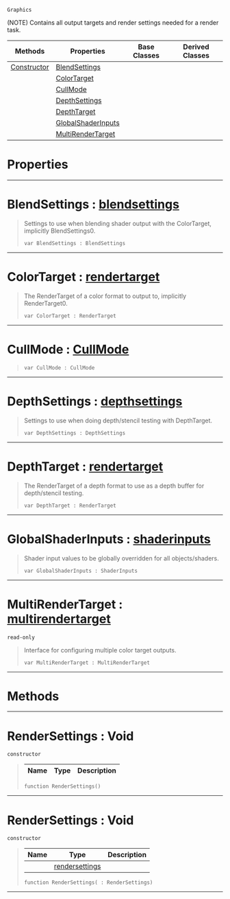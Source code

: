  `Graphics`

(NOTE) Contains all output targets and render settings needed for a render task.

|Methods|Properties|Base Classes|Derived Classes|
|---|---|---|---|
|[ Constructor](https://plasmaengine.github.io/PlasmaDocs/Plasma1/C++/code_reference/class_reference/rendersettings.markdown#rendersettings-void)|[ BlendSettings](https://plasmaengine.github.io/PlasmaDocs/Plasma1/C++/code_reference/class_reference/rendersettings.markdown#blendsettings-plasma-engin)| | |
| |[ ColorTarget](https://plasmaengine.github.io/PlasmaDocs/Plasma1/C++/code_reference/class_reference/rendersettings.markdown#colortarget-plasma-engine)| | |
| |[ CullMode](https://plasmaengine.github.io/PlasmaDocs/Plasma1/C++/code_reference/class_reference/rendersettings.markdown#cullmode-plasma-engine-doc)| | |
| |[ DepthSettings](https://plasmaengine.github.io/PlasmaDocs/Plasma1/C++/code_reference/class_reference/rendersettings.markdown#depthsettings-plasma-engin)| | |
| |[ DepthTarget](https://plasmaengine.github.io/PlasmaDocs/Plasma1/C++/code_reference/class_reference/rendersettings.markdown#depthtarget-plasma-engine)| | |
| |[ GlobalShaderInputs](https://plasmaengine.github.io/PlasmaDocs/Plasma1/C++/code_reference/class_reference/rendersettings.markdown#globalshaderinputs-plasma)| | |
| |[ MultiRenderTarget](https://plasmaengine.github.io/PlasmaDocs/Plasma1/C++/code_reference/class_reference/rendersettings.markdown#multirendertarget-plasma-e)| | |


 #  Properties


---  
 #  BlendSettings : [blendsettings](https://plasmaengine.github.io/PlasmaDocs/Plasma1/C++/code_reference/class_reference/blendsettings.markdown)

> Settings to use when blending shader output with the ColorTarget, implicitly BlendSettings0.
> ``` lang=cpp, name=Lightning
> var BlendSettings : BlendSettings


---  
 #  ColorTarget : [rendertarget](https://plasmaengine.github.io/PlasmaDocs/Plasma1/C++/code_reference/class_reference/rendertarget.markdown)

> The RenderTarget of a color format to output to, implicitly RenderTarget0.
> ``` lang=cpp, name=Lightning
> var ColorTarget : RenderTarget


---  
 #  CullMode : [CullMode](https://plasmaengine.github.io/PlasmaDocs/Plasma1/C++/code_reference/enum_reference.markdown#cullmode)

> 
> ``` lang=cpp, name=Lightning
> var CullMode : CullMode


---  
 #  DepthSettings : [depthsettings](https://plasmaengine.github.io/PlasmaDocs/Plasma1/C++/code_reference/class_reference/depthsettings.markdown)

> Settings to use when doing depth/stencil testing with DepthTarget.
> ``` lang=cpp, name=Lightning
> var DepthSettings : DepthSettings


---  
 #  DepthTarget : [rendertarget](https://plasmaengine.github.io/PlasmaDocs/Plasma1/C++/code_reference/class_reference/rendertarget.markdown)

> The RenderTarget of a depth format to use as a depth buffer for depth/stencil testing.
> ``` lang=cpp, name=Lightning
> var DepthTarget : RenderTarget


---  
 #  GlobalShaderInputs : [shaderinputs](https://plasmaengine.github.io/PlasmaDocs/Plasma1/C++/code_reference/class_reference/shaderinputs.markdown)

> Shader input values to be globally overridden for all objects/shaders.
> ``` lang=cpp, name=Lightning
> var GlobalShaderInputs : ShaderInputs


---  
 #  MultiRenderTarget : [multirendertarget](https://plasmaengine.github.io/PlasmaDocs/Plasma1/C++/code_reference/class_reference/multirendertarget.markdown)

 `read-only`

> Interface for configuring multiple color target outputs.
> ``` lang=cpp, name=Lightning
> var MultiRenderTarget : MultiRenderTarget


---  
 #  Methods


---  
 #  RenderSettings : Void

 `constructor`

> 
> |Name|Type|Description|
> |---|---|---|
> ``` lang=cpp, name=Lightning
> function RenderSettings()
> ``` 


---  
 #  RenderSettings : Void

 `constructor`

> 
> |Name|Type|Description|
> |---|---|---|
> ||[rendersettings](https://plasmaengine.github.io/PlasmaDocs/Plasma1/C++/code_reference/class_reference/rendersettings.markdown)| |
> ``` lang=cpp, name=Lightning
> function RenderSettings( : RenderSettings)
> ``` 


---  
 

 